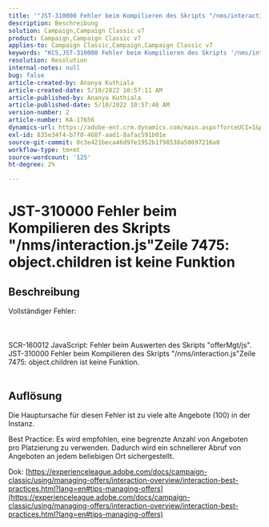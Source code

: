 ```yaml
---
title: '"JST-310000 Fehler beim Kompilieren des Skripts "/nms/interaction.js"Zeile 7475: object.children is not function"'
description: Beschreibung
solution: Campaign,Campaign Classic v7
product: Campaign,Campaign Classic v7
applies-to: Campaign Classic,Campaign,Campaign Classic v7
keywords: "KCS,JST-310000 Fehler beim Kompilieren des Skripts '/nms/interaction.js' Zeile 7475: object.children is not function"
resolution: Resolution
internal-notes: null
bug: false
article-created-by: Ananya Kuthiala
article-created-date: 5/10/2022 10:57:11 AM
article-published-by: Ananya Kuthiala
article-published-date: 5/10/2022 10:57:40 AM
version-number: 2
article-number: KA-17656
dynamics-url: https://adobe-ent.crm.dynamics.com/main.aspx?forceUCI=1&pagetype=entityrecord&etn=knowledgearticle&id=d9e69ff0-4fd0-ec11-a7b5-0022480a8e40
exl-id: 835e34f4-b7f0-468f-aad1-8afac591b01e
source-git-commit: 0c3e421beca46d9fe1952b1f98538a50697216a0
workflow-type: tm+mt
source-wordcount: '125'
ht-degree: 2%

---
```


# JST-310000 Fehler beim Kompilieren des Skripts &quot;/nms/interaction.js&quot;Zeile 7475: object.children ist keine Funktion

## Beschreibung

Vollständiger Fehler:<br><br> <br><br>SCR-160012 JavaScript: Fehler beim Auswerten des Skripts &quot;offerMgt/js&quot;.
<br>JST-310000 Fehler beim Kompilieren des Skripts &quot;/nms/interaction.js&quot;Zeile 7475: object.children ist keine Funktion.
<br> 

## Auflösung


Die Hauptursache für diesen Fehler ist zu viele alte Angebote (100) in der Instanz.

Best Practice: Es wird empfohlen, eine begrenzte Anzahl von Angeboten pro Platzierung zu verwenden. Dadurch wird ein schnellerer Abruf von Angeboten an jedem beliebigen Ort sichergestellt.

Dok: [https://experienceleague.adobe.com/docs/campaign-classic/using/managing-offers/interaction-overview/interaction-best-practices.html?lang=en#tips-managing-offers](https://experienceleague.adobe.com/docs/campaign-classic/using/managing-offers/interaction-overview/interaction-best-practices.html?lang=en#tips-managing-offers)
